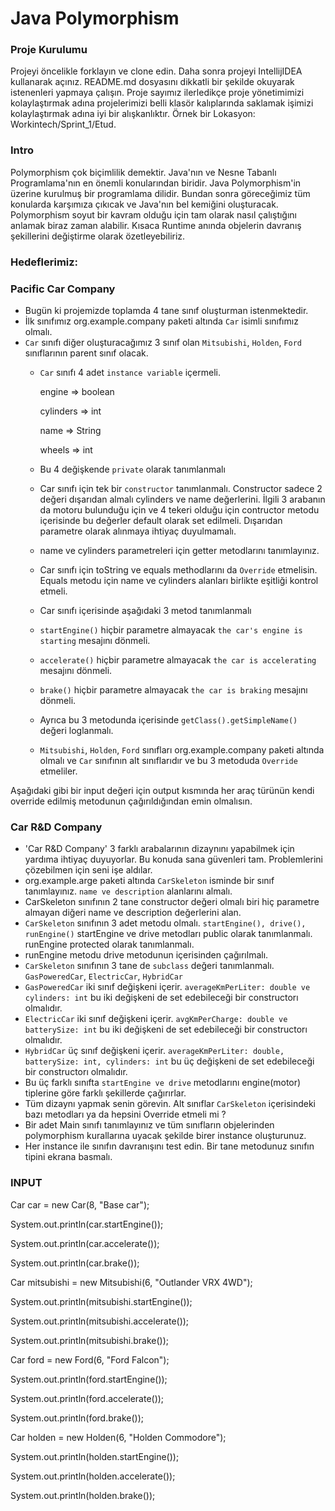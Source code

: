#  Java Polymorphism

### Proje Kurulumu

Projeyi öncelikle forklayın ve clone edin.
Daha sonra projeyi IntellijIDEA kullanarak açınız. README.md dosyasını dikkatli bir şekilde okuyarak istenenleri yapmaya çalışın.
Proje sayımız ilerledikçe proje yönetimimizi kolaylaştırmak adına projelerimizi belli klasör kalıplarında saklamak işimizi kolaylaştırmak adına iyi bir alışkanlıktır.
Örnek bir Lokasyon: Workintech/Sprint_1/Etud.

### Intro

Polymorphism çok biçimlilik demektir. Java'nın ve Nesne Tabanlı Programlama'nın en önemli konularından biridir.
Java Polymorphism'in üzerine kurulmuş bir programlama dilidir. Bundan sonra göreceğimiz tüm konularda karşımıza çıkıcak ve Java'nın bel kemiğini oluşturacak.
Polymorphism soyut bir kavram olduğu için tam olarak nasıl çalıştığını anlamak biraz zaman alabilir. Kısaca Runtime anında objelerin davranış şekillerini değiştirme olarak özetleyebiliriz.


### Hedeflerimiz:

 ### Pacific Car Company

 * Bugün ki projemizde toplamda 4 tane sınıf oluşturman istenmektedir.
 * İlk sınıfımız org.example.company paketi altında ```Car``` isimli sınıfımız olmalı.
 * ```Car``` sınıfı diğer oluşturacağımız 3 sınıf olan ```Mitsubishi```, ```Holden```, ```Ford``` sınıflarının parent sınıf olacak.
   * ```Car``` sınıfı 4 adet ```instance variable``` içermeli.
        
        engine => boolean
   
        cylinders => int
   
        name => String
   
        wheels => int
   
   * Bu 4 değişkende ```private``` olarak tanımlanmalı
   * Car sınıfı için tek bir ```constructor``` tanımlanmalı. Constructor sadece 2 değeri dışarıdan almalı cylinders ve name değerlerini. İlgili 3 arabanın da motoru bulunduğu için ve 4 tekeri olduğu için contructor metodu içerisinde bu değerler default olarak set edilmeli. Dışarıdan parametre olarak alınmaya ihtiyaç duyulmamalı.
   * name ve cylinders parametreleri için getter metodlarını tanımlayınız.
   * Car sınıfı için toString ve equals methodlarını da ```Override``` etmelisin. Equals metodu için name ve cylinders alanları birlikte eşitliği kontrol etmeli.
   * Car sınıfı içerisinde aşağıdaki 3 metod tanımlanmalı
   * ```startEngine()``` hiçbir parametre almayacak ```the car's engine is starting``` mesajını dönmeli.
   * ```accelerate()```  hiçbir parametre almayacak ```the car is accelerating``` mesajını dönmeli.
   * ```brake()``` hiçbir parametre almayacak ```the car is braking``` mesajını dönmeli.
   * Ayrıca bu 3 metodunda içerisinde ```getClass().getSimpleName()``` değeri loglanmalı.
   * ```Mitsubishi```, ```Holden```, ```Ford``` sınıfları org.example.company paketi altında olmalı ve ```Car``` sınıfının alt sınıflarıdır ve bu 3 metoduda ```Override``` etmeliler.

Aşağıdaki gibi bir input değeri için output kısmında her araç türünün kendi override edilmiş metodunun çağırıldığından emin olmalısın.

 ### Car R&D Company

 * 'Car R&D Company' 3 farklı arabalarının dizaynını yapabilmek için yardıma ihtiyaç duyuyorlar. Bu konuda sana güvenleri tam. Problemlerini çözebilmen için seni işe aldılar.
 * org.example.arge paketi altında ```CarSkeleton``` isminde bir sınıf tanımlayınız. ```name ve description``` alanlarını almalı.
 * CarSkeleton sınıfının 2 tane constructor değeri olmalı biri hiç parametre almayan diğeri name ve description değerlerini alan.
 * ```CarSkeleton``` sınıfının 3 adet metodu olmalı. ```startEngine(), drive(), runEngine()``` startEngine ve drive metodları public olarak tanımlanmalı. runEngine protected olarak tanımlanmalı.
 * runEngine metodu drive metodunun içerisinden çağırılmalı.
 * ```CarSkeleton``` sınıfının 3 tane de ```subclass``` değeri tanımlanmalı. ```GasPoweredCar```, ```ElectricCar```, ```HybridCar```
 * ```GasPoweredCar``` iki sınıf değişkeni içerir. ```averageKmPerLiter: double ve cylinders: int``` bu iki değişkeni de set edebileceği bir constructorı olmalıdır.
 * ```ElectricCar``` iki sınıf değişkeni içerir. ```avgKmPerCharge: double ve batterySize: int``` bu iki değişkeni de set edebileceği bir constructorı olmalıdır.
 * ```HybridCar``` üç sınıf değişkeni içerir. ```averageKmPerLiter: double, batterySize: int, cylinders: int``` bu üç değişkeni de set edebileceği bir constructorı olmalıdır.
 * Bu üç farklı sınıfta ```startEngine ve drive``` metodlarını engine(motor) tiplerine göre farklı şekillerde çağırırlar.
 * Tüm dizaynı yapmak senin görevin. Alt sınıflar ```CarSkeleton``` içerisindeki bazı metodları ya da hepsini Override etmeli mi ?
 * Bir adet Main sınıfı tanımlayınız ve tüm sınıfların objelerinden polymorphism kurallarına uyacak şekilde birer instance oluşturunuz.
 * Her instance ile sınıfın davranışını test edin. Bir tane metodunuz sınıfın tipini ekrana basmalı.

### INPUT

Car car = new Car(8, "Base car");

System.out.println(car.startEngine());

System.out.println(car.accelerate());

System.out.println(car.brake());

Car mitsubishi = new Mitsubishi(6, "Outlander VRX 4WD");

System.out.println(mitsubishi.startEngine());

System.out.println(mitsubishi.accelerate());

System.out.println(mitsubishi.brake());

Car ford = new Ford(6, "Ford Falcon");

System.out.println(ford.startEngine());

System.out.println(ford.accelerate());

System.out.println(ford.brake());

Car holden = new Holden(6, "Holden Commodore");

System.out.println(holden.startEngine());

System.out.println(holden.accelerate());

System.out.println(holden.brake());
